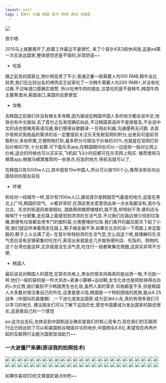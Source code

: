 ```yaml
---
layout: post
tags : [旅行 兴趣 韩国 首尔 购物 游记 攻略]
---
```


 <img class='pic'  src='/assets/articles/2015-12-15/DSC6590.jpg' />

首尔塔.

2015马上就要离开了,趁着工作最近不是很忙,
来了个首尔4天3夜休闲游,这是ed第一次去发达国家,整体感觉还是不错的,非常舒适~~

* 吃饭

跟之前去的国家比,物价明显贵了不少,普通正餐一般需要人均100 RMB,韩牛会比较贵,我们在比较出名的烤肉店王妃家吃了一次韩牛需要人均200 RMB+,并没有吃过瘾.不过味道口感确实很赞.
所以吃烤牛肉的朋友,注意吃的是不是韩牛,韩国牛肉主要靠澳洲,美国进口,美国的会更便宜.

* 攻略

去韩国之前我们并没有做太多攻略,因为据说在韩国中国人多的地方都会说中文,地铁也有中文报站.去了首尔之后发现确实如此,不过韩国英语并不是很普及,不会说中文的话也很难用英语沟通,我们便用谷歌翻译.一旦用此利器,沟通便再无问题.
去首尔有购买免税品的需求的话一定要提前关注乐天免税官网的积分,出发前可提前领取积分,多些积累,方便购物打折,最多积分可相当于价格的30%,也就是在官网打折后价格的7折,十分划算.可下载乐天app,在韩国期间也可以一边逛街一般对比网上价格,适合的时候也可以买买买,飞机起飞3小时前都可在乐天网上购买.
推荐使用马蜂窝app,根据马蜂窝推荐的一些景点,吃饭的地方,导航去就可以了,

在韩国只有5000w人口,其中就有10w中国人,所以可以放100个心,推荐没有任何出国经验的朋友前往

* 环境

和任何一线城市一样,首尔有1100w人口,据说首尔是韩国空气最差的地方,这是在黑北上广吗,韩国的空气、氺都非常好,在酒店里水壶里烧出来一点水垢都没有,首尔与台北、东京的街道风格很相似,
道路两侧楼房矮矮的,路不宽,却特别干净,便利店与咖啡厅十分密集,走在路上能感觉到浓浓的生活气息.不过我们在路边很少找到垃圾桶,即便有垃圾都会用专门的塑料袋,分类整理好垃圾.我们离开的最后那天下起了小雨,我们就这样淋着雨走在路上,鞋子越走越干净,如果在北京的话一下雨路上肯定脏脏的,鞋子上斗沾满了泥~
在首尔有特别浓的生活气息,怎么说这个呢,我理解的生活气息应该有足够密集的吃住行,表现出来就是走几步就有便利店、吃饭的、购物的,这个台湾也是这样,北京就是没生活气息,吃住行一般都聚集在商圈,这其实非常不方便,

* 韩国人

最后说说对韩国人的感觉,在穿衣风格上,男女的穿衣风格真的是出奇一致,不光脸一样,他们一般的装扮是一件大风衣+紧身小脚裤+运动鞋,女生化妆也是把脸抹得白白的+大红唇,我们看到不少韩国男生也化妆,虽然人家的穿衣
风格都差不多,但是韩国人大多数对很注重自己的外在,这里是褒义哈,韩国是一个特别团结的民族,能从6.25战争（中国叫抗美援朝）,一下进化成发达国家,成为亚洲4小龙,真的有很多我们可以学习的地方,
建议朋友们可以了解下这段历史,感觉中国要成为发达国家的路还很长,这是我自己的一个感觉

ps:这次出去玩,也体会到中国制造业确实是我们的核心竞争力,现在我们的互联网行业已经达到了可以和美国硅谷相提并论的地步,中国网名6.8亿,希望现在冉冉升起的互联网行业能为国家加油助力~~

### 一大波僵尸来袭(原谅我的拍照技术)

 <img class='pic'  src='/assets/articles/2015-12-15/DSC6474.jpg' />
 <img class='pic'  src='/assets/articles/2015-12-15/DSC6479.jpg' />
 <img class='pic'  src='/assets/articles/2015-12-15/DSC6480.jpg' />
 <img class='pic'  src='/assets/articles/2015-12-15/DSC6487.jpg' />
 <img class='pic'  src='/assets/articles/2015-12-15/DSC6510.jpg' />
 <img class='pic'  src='/assets/articles/2015-12-15/DSC6517.jpg' />
 <img class='pic'  src='/assets/articles/2015-12-15/DSC6530.jpg' />
 <img class='pic'  src='/assets/articles/2015-12-15/DSC6544.jpg' />
 <img class='pic'  src='/assets/articles/2015-12-15/DSC6561.jpg' />
 <img class='pic'  src='/assets/articles/2015-12-15/DSC6562.jpg' />
 <img class='pic'  src='/assets/articles/2015-12-15/DSC6563.jpg' />
 <img class='pic'  src='/assets/articles/2015-12-15/DSC6574.jpg' />
 <img class='pic'  src='/assets/articles/2015-12-15/DSC6585.jpg' />
 <img class='pic'  src='/assets/articles/2015-12-15/DSC6588.jpg' />
 <img class='pic'  src='/assets/articles/2015-12-15/DSC6603.jpg' />
 <img class='pic'  src='/assets/articles/2015-12-15/IMG_3602.jpg' />
 <img class='pic'  src='/assets/articles/2015-12-15/IMG_3648.jpg' />
 <img class='pic'  src='/assets/articles/2015-12-15/IMG_3662.jpg' />
 <img class='pic'  src='/assets/articles/2015-12-15/IMG_3675.jpg' />
 <img class='pic'  src='/assets/articles/2015-12-15/IMG_3710.jpg' />
 <img class='pic'  src='/assets/articles/2015-12-15/IMG_3711.jpg' />
 <img class='pic'  src='/assets/articles/2015-12-15/IMG_3712.jpg' />
 <img class='pic'  src='/assets/articles/2015-12-15/IMG_3723.jpg'/>
 <img class='pic'  src='/assets/articles/2015-12-15/IMG_3724.jpg' />
 <img class='pic'  src='/assets/articles/2015-12-15/IMG_3732.jpg' />
 <img class='pic'  src='/assets/articles/2015-12-15/IMG_3746.jpg' />
 <img class='pic'  src='/assets/articles/2015-12-15/IMG_3748.jpg' />
 <img class='pic'  src='/assets/articles/2015-12-15/IMG_3757.jpg' />
 <img class='pic'  src='/assets/articles/2015-12-15/IMG_3805.jpg' />
 <img class='pic'  src='/assets/articles/2015-12-15/IMG_3821.jpg' />
 <img class='pic'  src='/assets/articles/2015-12-15/IMG_3831.jpg' />
 <img class='pic'  src='/assets/articles/2015-12-15/IMG_3837.jpg' />
 <img class='pic'  src='/assets/articles/2015-12-15/IMG_3849.jpg' />
 <img class='pic'  src='/assets/articles/2015-12-15/IMG_3853.jpg' />
 <img class='pic'  src='/assets/articles/2015-12-15/IMG_3867.jpg' />
 <img class='pic'  src='/assets/articles/2015-12-15/IMG_3887.jpg' />
 <img class='pic'  src='/assets/articles/2015-12-15/IMG_3898.jpg' />
 <img class='pic'  src='/assets/articles/2015-12-15/IMG_3919.jpg' />
 <img class='pic'  src='/assets/articles/2015-12-15/IMG_3933.jpg' />
 <img class='pic'  src='/assets/articles/2015-12-15/IMG_3937.jpg' />
 <img class='pic'  src='/assets/articles/2015-12-15/IMG_3939.jpg' />
 <img class='pic'  src='/assets/articles/2015-12-15/IMG_3942.jpg' />
 <img class='pic'  src='/assets/articles/2015-12-15/IMG_3946.jpg' />
 <img class='pic'  src='/assets/articles/2015-12-15/IMG_3947.jpg' />
 <img class='pic'  src='/assets/articles/2015-12-15/IMG_3951.jpg' />
 <img class='pic'  src='/assets/articles/2015-12-15/IMG_3954.jpg' />
 <img class='pic'  src='/assets/articles/2015-12-15/IMG_3956.jpg' />
 <img class='pic'  src='/assets/articles/2015-12-15/IMG_3960.jpg' />
 <img class='pic'  src='/assets/articles/2015-12-15/IMG_3962.jpg' />
 <img class='pic'  src='/assets/articles/2015-12-15/IMG_3968.jpg' />

如果你喜欢ED的文章就赶紧点`赞`吧~~

